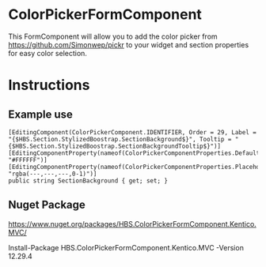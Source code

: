# ColorPickerFormComponent
This FormComponent will allow you to add the color picker from https://github.com/Simonwep/pickr to your widget and section properties for easy color selection.

# Instructions
## Example use

```
[EditingComponent(ColorPickerComponent.IDENTIFIER, Order = 29, Label = "{$HBS.Section.StylizedBoostrap.SectionBackground$}", Tooltip = "{$HBS.Section.StylizedBoostrap.SectionBackgroundTooltip$}")]
[EditingComponentProperty(nameof(ColorPickerComponentProperties.DefaultValue), "#FFFFFF")]
[EditingComponentProperty(nameof(ColorPickerComponentProperties.Placeholder), "rgba(---,---,---,0-1)")]
public string SectionBackground { get; set; }
```

## Nuget Package
https://www.nuget.org/packages/HBS.ColorPickerFormComponent.Kentico.MVC/

Install-Package HBS.ColorPickerFormComponent.Kentico.MVC -Version 12.29.4


